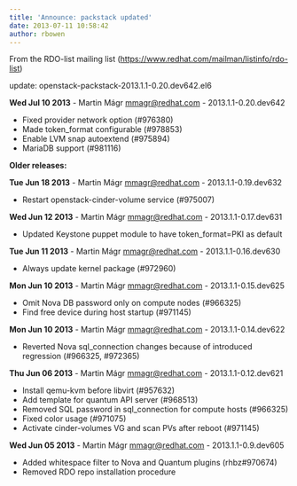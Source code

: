 ```yaml
---
title: 'Announce: packstack updated'
date: 2013-07-11 10:58:42
author: rbowen
---
```


From the RDO-list mailing list (https://www.redhat.com/mailman/listinfo/rdo-list)

update: openstack-packstack-2013.1.1-0.20.dev642.el6

**Wed Jul 10 2013** - Martin Mágr <mmagr@redhat.com> - 2013.1.1-0.20.dev642

* Fixed provider network option (#976380)
* Made token_format configurable (#978853)
* Enable LVM snap autoextend (#975894)
* MariaDB support (#981116)


**Older releases:**

**Tue Jun 18 2013** - Martin Mágr <mmagr@redhat.com> - 2013.1.1-0.19.dev632

* Restart openstack-cinder-volume service (#975007)


**Wed Jun 12 2013** - Martin Mágr <mmagr@redhat.com> - 2013.1.1-0.17.dev631

* Updated Keystone puppet module to have token_format=PKI as default

**Tue Jun 11 2013** - Martin Mágr <mmagr@redhat.com> - 2013.1.1-0.16.dev630

* Always update kernel package (#972960)

**Mon Jun 10 2013** - Martin Mágr <mmagr@redhat.com> - 2013.1.1-0.15.dev625

* Omit Nova DB password only on compute nodes (#966325)
* Find free device during host startup (#971145)

**Mon Jun 10 2013** - Martin Mágr <mmagr@redhat.com> - 2013.1.1-0.14.dev622

* Reverted Nova sql_connection changes because of introduced regression (#966325, #972365)

**Thu Jun 06 2013** - Martin Mágr <mmagr@redhat.com> - 2013.1.1-0.12.dev621

* Install qemu-kvm before libvirt (#957632)
* Add template for quantum API server (#968513)
* Removed SQL password in sql_connection for compute hosts (#966325)
* Fixed color usage (#971075)
* Activate cinder-volumes VG and scan PVs after reboot (#971145)

**Wed Jun 05 2013** - Martin Mágr <mmagr@redhat.com> - 2013.1.1-0.9.dev605

* Added whitespace filter to Nova and Quantum plugins (rhbz#970674)
* Removed RDO repo installation procedure